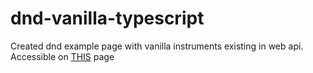 # dnd-vanilla-typescript 

Created dnd example page with vanilla instruments existing in web api.
Accessible on <a href="https://eddienubes.github.io/dnd-vanilla-typescript/">THIS</a> page
